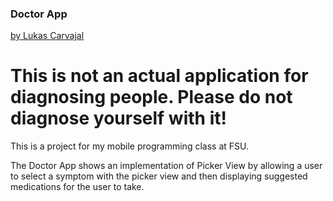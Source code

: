 ### Doctor App
[by Lukas Carvajal](http://lukascarvajal.com)

# This is not an actual application for diagnosing people. Please do not diagnose yourself with it!

This is a project for my mobile programming class at FSU.

The Doctor App shows an implementation of Picker View by allowing a user to select a symptom with the picker view and then displaying suggested medications for the user to take.
